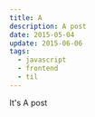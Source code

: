 ```yaml
---
title: A
description: A post
date: 2015-05-04
update: 2015-06-06
tags:
  - javascript
  - frontend
  - til
---
```


It's A post
